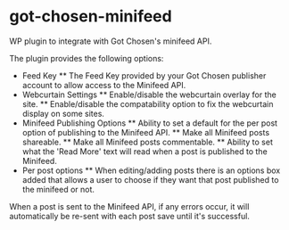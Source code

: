 got-chosen-minifeed
===================

WP plugin to integrate with Got Chosen's minifeed API.

The plugin provides the following options:

* Feed Key
** The Feed Key provided by your Got Chosen publisher account to allow access to the Minifeed API.
* Webcurtain Settings
** Enable/disable the webcurtain overlay for the site.
** Enable/disable the compatability option to fix the webcurtain display on some sites.
* Minifeed Publishing Options
** Ability to set a default for the per post option of publishing to the Minifeed API.
** Make all Minifeed posts shareable.
** Make all Minifeed posts commentable.
** Ability to set what the 'Read More' text will read when a post is published to the Minifeed.
* Per post options
** When editing/adding posts there is an options box added that allows a user to choose if they want that post published to the minifeed or not.

When a post is sent to the Minifeed API, if any errors occur, it will automatically be re-sent with each post save until it's successful.
